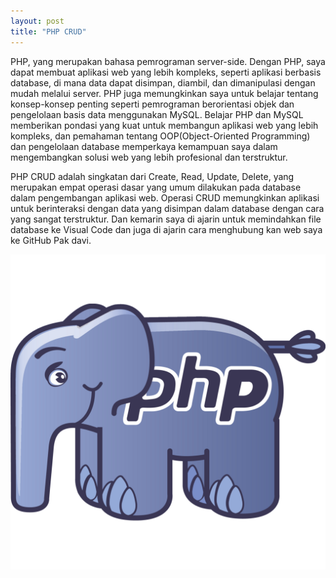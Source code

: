 ```yaml
---
layout: post
title: "PHP CRUD"
---
```


PHP, yang merupakan bahasa pemrograman server-side. Dengan PHP, saya dapat membuat aplikasi web yang lebih kompleks, seperti aplikasi berbasis database, di mana data dapat disimpan, diambil, dan dimanipulasi dengan mudah melalui server. PHP juga memungkinkan saya untuk belajar tentang konsep-konsep penting seperti pemrograman berorientasi objek dan pengelolaan basis data menggunakan MySQL. Belajar PHP dan MySQL memberikan pondasi yang kuat untuk membangun aplikasi web yang lebih kompleks, dan pemahaman tentang OOP(Object-Oriented Programming) dan pengelolaan database memperkaya kemampuan saya dalam mengembangkan solusi web yang lebih profesional dan terstruktur.

PHP CRUD adalah singkatan dari Create, Read, Update, Delete, yang merupakan empat operasi dasar yang umum dilakukan pada database dalam pengembangan aplikasi web. Operasi CRUD memungkinkan aplikasi untuk berinteraksi dengan data yang disimpan dalam database dengan cara yang sangat terstruktur. Dan kemarin saya di ajarin untuk memindahkan file database ke Visual Code dan juga di ajarin cara menghubung kan web saya ke GitHub Pak davi.

![html link dan lists](/assets/images/php.png)
